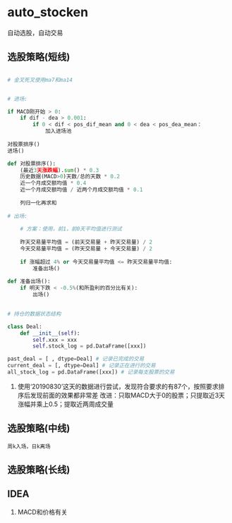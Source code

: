 # auto_stocken
自动选股，自动交易

## 选股策略(短线)

```python

# 金叉死叉使用ma7和ma14


# 进场:

if MACD刚开始 > 0:
    if dif - dea > 0.001: 
        if 0 < dif < pos_dif_mean and 0 < dea < pos_dea_mean：
            加入进场池
     
对股票排序()
进场()

def 对股票排序():
    (最近3天涨跌幅).sum() * 0.3
    历史数据(MACD>0)天数/总的天数 * 0.2
    近一个月成交额均值 * 0.4
    近一个月成交额均值 / 近两个月成交额均值 * 0.1
    
    列归一化再求和    
    
# 出场:
    
    # 方案：使用，前1，前0天平均值进行测试
    
    昨天交易量平均值 = (前天交易量 + 昨天交易量) / 2
    今天交易量平均值 = (昨天交易量 + 今天交易量) / 2
    
    if 涨幅超过 4% or 今天交易量平均值 <= 昨天交易量平均值:
        准备出场()
        
def 准备出场():
    if 明天下跌 < -0.5%(和所盈利的百分比有关):
        出场()
        

# 持仓的数据状态结构

class Deal:
    def __init__(self):
        self.xxx = xxx
        self.stock_log = pd.DataFrame([xxx])

past_deal = [ , dtype=Deal] # 记录已完成的交易
current_deal = [, dtype=Deal] # 记录正在进行的交易
all_stock_log = pd.DataFrame([xxx]) # 记录每支股票的交易


```
1. 使用‘20190830’这天的数据进行尝试，发现符合要求的有87个，按照要求排序后发现前面的效果都非常差
    改进：只取MACD大于0的股票；只提取近3天涨幅并乘上0.5；提取近两周成交量
    
    
## 选股策略(中线)
    周k入场，日k离场


## 选股策略(长线)


## IDEA
1. MACD和价格有关